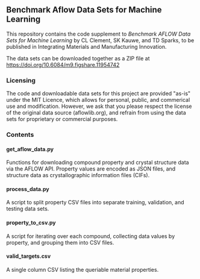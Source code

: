 ## Benchmark Aflow Data Sets for Machine Learning
This repository contains the code supplement to *Benchmark AFLOW Data Sets for Machine Learning* by CL Clement, SK Kauwe, and TD Sparks, to be published in Integrating Materials and Manufacturing Innovation. 

The data sets can be downloaded together as a ZIP file at https://doi.org/10.6084/m9.figshare.11954742

### Licensing
The code and downloadable data sets for this project are provided "as-is" under the MIT Licence, which allows for personal, public, and commerical use and modification. However, we ask that you please respect the license of the original data source (aflowlib.org), and refrain from using the data sets for proprietary or commercial purposes. 

### Contents
#### get_aflow_data.py
Functions for downloading compound property and crystal structure data via the AFLOW API. Property values are encoded as JSON files, and structure data as crystallographic information files (CIFs).

#### process_data.py
A script to split property CSV files into separate training, validation, and testing data sets.

#### property_to_csv.py
A script for iterating over each compound, collecting data values by property, and grouping them into CSV files.

#### valid_targets.csv
A single column CSV listing the queriable material properties. 
